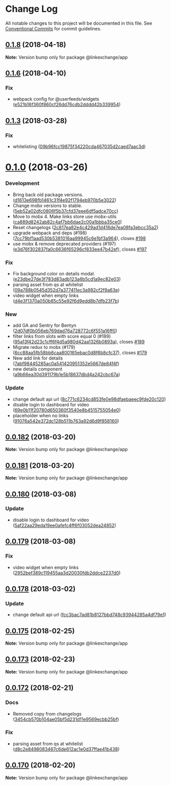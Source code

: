 # Change Log

All notable changes to this project will be documented in this file.
See [Conventional Commits](https://conventionalcommits.org) for commit guidelines.

<a name="0.1.8"></a>
## [0.1.8](https://github.com/Userfeeds/Apps/compare/v0.1.7...v0.1.8) (2018-04-18)





**Note:** Version bump only for package @linkexchange/app

<a name="0.1.6"></a>
## [0.1.6](https://github.com/Userfeeds/Apps/compare/v0.1.5...v0.1.6) (2018-04-10)


### Fix

* webpack config for @userfeeds/widgets ([e521b16f360f860cf26dd76cdb2dddd42b339954](https://github.com/Userfeeds/Apps/commit/e521b16f360f860cf26dd76cdb2dddd42b339954))




<a name="0.1.3"></a>
## [0.1.3](https://github.com/Userfeeds/Apps/compare/v0.1.2...v0.1.3) (2018-03-28)


### Fix

* whitelisting ([09b96fcc19875f34220cda467035d2caed7aac3d](https://github.com/Userfeeds/Apps/commit/09b96fcc19875f34220cda467035d2caed7aac3d))




<a name="0.1.0"></a>
# [0.1.0](https://github.com/Userfeeds/Apps/compare/v0.0.182...v0.1.0) (2018-03-26)


### Development

* Bring back old package versions. ([d1613e698fb1461c31f4e92f1794eb970b5e3022](https://github.com/Userfeeds/Apps/commit/d1613e698fb1461c31f4e92f1794eb970b5e3022))
* Change mobx versions to stable. ([5eb52a02dfc0806f5b37cfd37eee6df5adce70cc](https://github.com/Userfeeds/Apps/commit/5eb52a02dfc0806f5b37cfd37eee6df5adce70cc))
* Move to mobx 4. Make links store use mobx-utils ([ca889d8242ab82c4af7bb6dae2c00a1bbba35ce0](https://github.com/Userfeeds/Apps/commit/ca889d8242ab82c4af7bb6dae2c00a1bbba35ce0))
* Reset changelogs ([2c817ea82e4c429ad1d416de7ea08fa3ebcc35a2](https://github.com/Userfeeds/Apps/commit/2c817ea82e4c429ad1d416de7ea08fa3ebcc35a2))
* upgrade webpack and deps (#198) ([7cc79bf1aad530b5381016aa99945c6e1bf3a964](https://github.com/Userfeeds/Apps/commit/7cc79bf1aad530b5381016aa99945c6e1bf3a964)), closes [#198](https://github.com/Userfeeds/Apps/issues/198)
* use mobx & remove deprecated providers  (#197) ([e3d76f302837fa0c6636f65296cf833ee47b42ef](https://github.com/Userfeeds/Apps/commit/e3d76f302837fa0c6636f65296cf833ee47b42ef)), closes [#197](https://github.com/Userfeeds/Apps/issues/197)

### Fix

* Fix background color on details modal. ([e23dbe27de3f783d83adb123a6b5cd1a9ec82e03](https://github.com/Userfeeds/Apps/commit/e23dbe27de3f783d83adb123a6b5cd1a9ec82e03))
* parsing asset from qs at whitelist ([09a788b0545d352d7a377411ec3a982cf2f9a63e](https://github.com/Userfeeds/Apps/commit/09a788b0545d352d7a377411ec3a982cf2f9a63e))
* video widget when empty links ([d4e3f1370a050b85c55e92f6d9edd8b7dfb23f7b](https://github.com/Userfeeds/Apps/commit/d4e3f1370a050b85c55e92f6d9edd8b7dfb23f7b))

### New

* add GA and Sentry for Bentyn ([2d07df0b056eb769dad76a728772c6f551a16ff0](https://github.com/Userfeeds/Apps/commit/2d07df0b056eb769dad76a728772c6f551a16ff0))
* filter links from slots with score equal 0 (#189) ([95a13f42d23c1cff6f4d5a980d42aa1326b0893a](https://github.com/Userfeeds/Apps/commit/95a13f42d23c1cff6f4d5a980d42aa1326b0893a)), closes [#189](https://github.com/Userfeeds/Apps/issues/189)
* Migrate redux to mobx (#179) ([6cc88aa5fb58bb6caa800165ebac0d8f6b8cfc37](https://github.com/Userfeeds/Apps/commit/6cc88aa5fb58bb6caa800165ebac0d8f6b8cfc37)), closes [#179](https://github.com/Userfeeds/Apps/issues/179)
* New add link for details ([7abf98445285ac0a541420951352e5667de84f4f](https://github.com/Userfeeds/Apps/commit/7abf98445285ac0a541420951352e5667de84f4f))
* new details component ([a9b66ea30d391179b1e5b18637dbd4a242cbc67a](https://github.com/Userfeeds/Apps/commit/a9b66ea30d391179b1e5b18637dbd4a242cbc67a))

### Update

* change default api url ([8c771c6234cd853fe0e98dfaebaeec9fde20c120](https://github.com/Userfeeds/Apps/commit/8c771c6234cd853fe0e98dfaebaeec9fde20c120))
* disable login to dashboard for video ([69e0b11f20780d650360f3540e8b4515755054e0](https://github.com/Userfeeds/Apps/commit/69e0b11f20780d650360f3540e8b4515755054e0))
* placeholder when no links ([91076a542e372dc128b511b763a92d6d9f858160](https://github.com/Userfeeds/Apps/commit/91076a542e372dc128b511b763a92d6d9f858160))




<a name="0.0.182"></a>
## [0.0.182](https://github.com/Userfeeds/Apps/compare/v0.0.181...v0.0.182) (2018-03-20)





**Note:** Version bump only for package @linkexchange/app

<a name="0.0.181"></a>
## [0.0.181](https://github.com/Userfeeds/Apps/compare/v0.0.180...v0.0.181) (2018-03-20)





**Note:** Version bump only for package @linkexchange/app

<a name="0.0.180"></a>
## [0.0.180](https://github.com/Userfeeds/Apps/compare/v0.0.179...v0.0.180) (2018-03-08)


### Update

* disable login to dashboard for video ([5af22aa29eda19ee0afefc4ff6f03052dea24852](https://github.com/Userfeeds/Apps/commit/5af22aa29eda19ee0afefc4ff6f03052dea24852))




<a name="0.0.179"></a>
## [0.0.179](https://github.com/Userfeeds/Apps/compare/v0.0.178...v0.0.179) (2018-03-08)


### Fix

* video widget when empty links ([2952bef389c119455aa3d20030fdb2ddce2237d0](https://github.com/Userfeeds/Apps/commit/2952bef389c119455aa3d20030fdb2ddce2237d0))




<a name="0.0.178"></a>
## [0.0.178](https://github.com/Userfeeds/Apps/compare/v0.0.177...v0.0.178) (2018-03-02)


### Update

* change default api url ([fcc3bac7ad81b8127bbd748c93944285a4df79e1](https://github.com/Userfeeds/Apps/commit/fcc3bac7ad81b8127bbd748c93944285a4df79e1))




<a name="0.0.175"></a>
## [0.0.175](https://github.com/Userfeeds/Apps/compare/v0.0.174...v0.0.175) (2018-02-25)





**Note:** Version bump only for package @linkexchange/app

<a name="0.0.173"></a>
## [0.0.173](https://github.com/Userfeeds/Apps/compare/v0.0.172...v0.0.173) (2018-02-23)





**Note:** Version bump only for package @linkexchange/app

<a name="0.0.172"></a>
## [0.0.172](https://github.com/Userfeeds/Apps/compare/v0.0.170...v0.0.172) (2018-02-21)


### Docs

* Removed copy from changelogs ([3454cb570b104ae05bf5d231d11e9569ecbb25bf](https://github.com/Userfeeds/Apps/commit/3454cb570b104ae05bf5d231d11e9569ecbb25bf))

### Fix

* parsing asset from qs at whitelist ([d8c2e8498083467c6de612ac1e0d37ffae41b438](https://github.com/Userfeeds/Apps/commit/d8c2e8498083467c6de612ac1e0d37ffae41b438))




<a name="0.0.170"></a>
## [0.0.170](https://github.com/Userfeeds/Apps/compare/v0.0.168...v0.0.170) (2018-02-20)





**Note:** Version bump only for package @linkexchange/app
